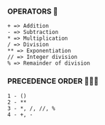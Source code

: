 
### OPERATORS 🧮
```
+ => Addition
- => Subtraction
* => Multiplication
/ => Division
** => Exponentiation
// => Integer division
% => Remainder of division

```

### PRECEDENCE ORDER 🥇🥈🥉
```
1 - ()
2 - **
3 - *, /, //, %
4 - +, -
```
